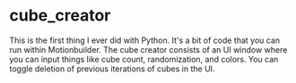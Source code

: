 # cube_creator
This is the first thing I ever did with Python. It's a bit of code that you can run within Motionbuilder. The cube creator consists of an UI window where you can input things like cube count, randomization, and colors. You can toggle deletion of previous iterations of cubes in the UI. 
